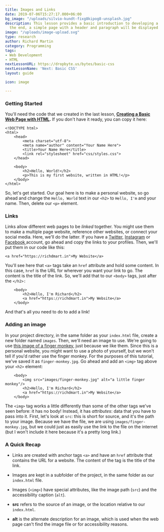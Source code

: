 ```yaml
---
title: Images and Links
date: 2019-07-06T15:27:17.000+06:00
bg_image: "/uploads/silvio-kundt-fixg8kipog8-unsplash.jpg"
description: This lesson provides a basic introduction to developing a web page. At
  the end, a simple page with a header and paragraph will be displayed.
image: "/uploads/image-upload.svg"
type: research
author: Richard Martin
category: Programming
tags:
- Web Development
- HTML
nextLessonURL: https://dropbyte.us/bytes/basic-css
nextLessonName: 'Next: Basic CSS'
layout: guide

icon: image

---
```

### Getting Started

You'll need the code that we created in the last lesson, [**Creating a Basic Web Page with HTML**](https://dropbyte.us/bytes/basic-html-page/)**.** If you don't have it ready, you can copy it here:

    <!DOCTYPE html>
    <html>
        <head>
            <meta charset="utf-8">
            <meta name="author" content="Your Name Here">
            <title>Your Name Here</title>
            <link rel="stylesheet" href="css/styles.css">
        </head>
    
        <body>
            <h2>Hello, World!</h2>
            <p>This is my first website, written in HTML!</p>
        </body>
    </html>

So, let's get started. Our goal here is to make a personal website, so go ahead and change the `Hello, World` text in our `<h2>` to `Hello, I'm` and your name. Then, delete our `<p>` element.

### Links

Links allow different web pages to be _linked_ together. You might use them to make a multiple page website, reference other websites, or connect your social media. Here, we'll do the latter. If you have a [Twitter](https://twitter.com), [Instagram](https://instagram.com) or [Facebook ](https://facebook.com)account, go ahead and copy the links to your profiles. Then, we'll put them in our code like this:

    <a href="https://richdmart.in">My Website</a>

You'll see here that `<a>` tags take an `href` attribute and hold some content. In this case, `href` is the URL for wherever you want your link to go. The content is the title of the link. So, we'll add that to our `<body>` tags, just after the `</h2>:`

        <body>
            <h2>Hello, I'm Richard</h2>
            <a href="https://richdmart.in">My Website</a>
        </body>

And that's all you need to do to add a link!

### Adding an image

In your project directory, in the same folder as your `index.html` file, create a new folder named `images`. Then, we'll need an image to use. We're going to use [this image of a finger monkey](https://i.pinimg.com/originals/7a/2d/e3/7a2de35af4e54c07541ef5fc9313db63.jpg), just because we like them. Since this is a personal website, you might want to use a photo of yourself, but we won't tell if you'd rather use the finger monkey. For the purposes of this tutorial, we've saved it as `finger-monkey.jpg`. Go ahead and add an `<img>` tag above your `<h2>` element:

        <body>
        	<img src="images/finger-monkey.jpg" alt="a little finger monkey"/>
            <h2>Hello, I'm Richard</h2>
            <a href="https://richdmart.in">My Website</a>
        </body>

The `<img>` tag works a little differently than some of the other tags we've seen before: it has no body! Instead, it has _attributes_: data that you have to pass into it. First, let's look at `src`: this is short for source, and it's the path to your image. Because we have the file, we are using `images/finger-monkey.jpg`, but we could just as easily use the link to the file on the internet (but I won't include it here because it's a pretty long link.)

### A Quick Recap

* Links are created with anchor tags `<a>` and have an `href` attribute that contains the URL for a website. The content of the tag is the title of the link.

* Images are kept in a subfolder of the project, in the same folder as our `index.html` file.

* Images (`<img>`) have special attributes, like the image path (`src`) and the accessibility caption (`alt`).

* **src** refers to the source of an image, or the location relative to our `index.html`.

* **alt** is the alternate description for an image, which is used when the web page can't find the image file or for accessibility reasons.